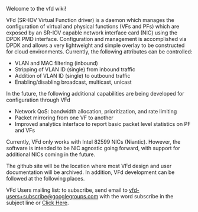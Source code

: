 Welcome to the vfd wiki!

VFd (SR-IOV Virtual Function driver) is a daemon which manages the configuration of virtual and physical functions (VFs and PFs) which are exposed by an SR-IOV capable network interface card (NIC) using the DPDK PMD interface. Configuration and management is accomplished via DPDK and allows a very lightweight and simple overlay to be constructed for cloud environments. Currently, the following attributes can be controlled:

* VLAN and MAC filtering (inbound)
* Stripping of VLAN ID (single) from inbound traffic
* Addition of VLAN ID (single) to outbound traffic
* Enabling/disabling broadcast, multicast, unicast

In the future, the following additional capabilities are being developed for configuration through VFd

* Network QoS: bandwidth allocation, prioritization, and rate limiting
* Packet mirroring from one VF to another
* Improved analytics interface to report basic packet level statistics on PF and VFs

Currently, VFd only works with Intel 82599 NICs (Niantic). However, the software is intended to be NIC agnostic going forward, with support for additional NICs coming in the future. 

The github site will be the location where most VFd design and user documentation will be archived. In addition, VFd development can be followed at the following places.

VFd Users mailing list: to subscribe, send email to vfd-users+subscribe@googlegroups.com with the word subscribe in the subject line or <a href="mailto:@googlegroups.com?subject=subscribe">Click Here</a>.

